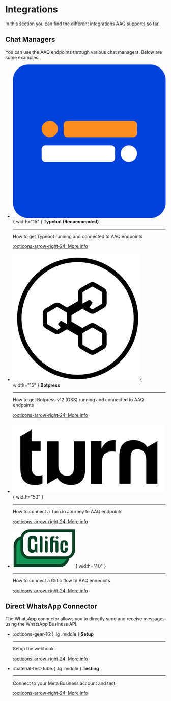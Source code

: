# Integrations

In this section you can find the different integrations AAQ supports so far.

## Chat Managers

You can use the AAQ endpoints through various chat managers. Below are some examples:

<div class="grid cards" markdown>

- ![typebot logo](./chat_managers/typebot_logo.svg){ width="15" } __Typebot (Recommended)__

    ---

    How to get Typebot running and connected to AAQ endpoints

    [:octicons-arrow-right-24: More info](./chat_managers/typebot.md)

- ![botpress logo](./chat_managers/botpress_logo.svg){ width="15" } __Botpress__

    ---

    How to get Botpress v12 (OSS) running and connected to AAQ endpoints

    [:octicons-arrow-right-24: More info](./chat_managers/botpress_v12.md)

- ![turn logo](./chat_managers/turn.io/turn_logo.png){ width="50" }

    ---

    How to connect a Turn.io Journey to AAQ endpoints

    [:octicons-arrow-right-24: More info](./chat_managers/turn.io/turn.md)

- ![glific logo](./chat_managers/glific/glific_logo.png){ width="40" }

    ---

    How to connect a Glific flow to AAQ endpoints

    [:octicons-arrow-right-24: More info](./chat_managers/glific/glific.md)

</div>

## Direct WhatsApp Connector

The WhatsApp connector allows you to directly send and receive messages using the WhatsApp Business API.

<div class="grid cards" markdown>

- :octicons-gear-16:{ .lg .middle } __Setup__

    ---

    Setup the webhook.

    [:octicons-arrow-right-24: More info](./whatsapp/setup.md)

- :material-test-tube:{ .lg .middle } __Testing__

    ---

    Connect to your Meta Business account and test.

    [:octicons-arrow-right-24: More info](./whatsapp/testing.md)
